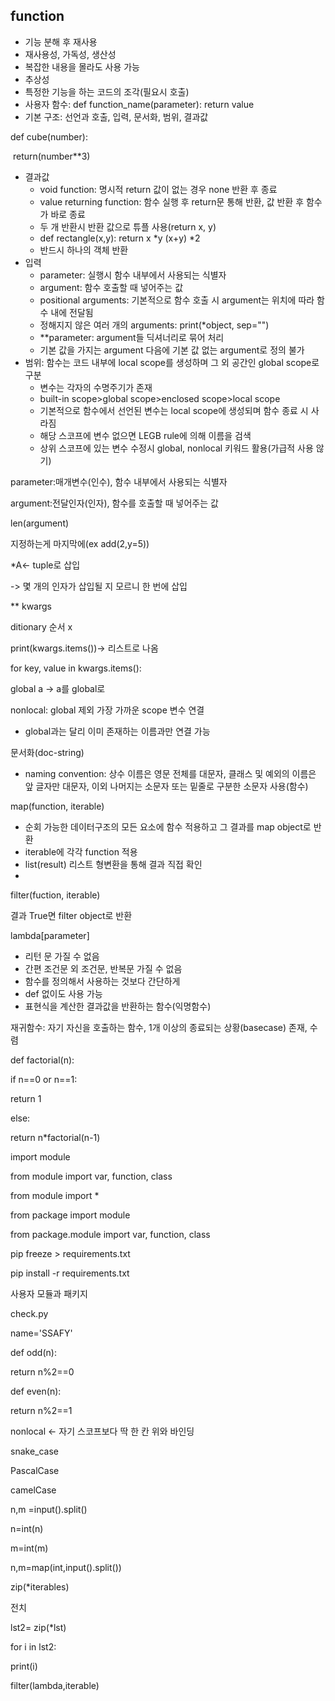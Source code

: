 ## function

- 기능 분해 후 재사용
- 재사용성, 가독성, 생산성
- 복잡한 내용을 몰라도 사용 가능
- 추상성
- 특정한 기능을 하는 코드의 조각(필요시 호출)
- 사용자 함수: def function_name(parameter): return value
- 기본 구조: 선언과 호출, 입력, 문서화, 범위, 결과값

def cube(number):

​	return(number**3)

- 결과값
  - void function: 명시적 return 값이 없는 경우 none 반환 후 종료
  - value returning function: 함수 실행 후 return문 통해 반환, 값 반환 후 함수가 바로 종료
  - 두 개 반환시 반환 값으로 튜플 사용(return x, y)
  - def rectangle(x,y): return x *y (x+y) *2
  - 반드시 하나의 객체 반환
- 입력
  - parameter: 실행시 함수 내부에서 사용되는 식별자
  - argument: 함수 호출할 때 넣어주는 값
  - positional arguments: 기본적으로 함수 호출 시 argument는 위치에 따라 함수 내에 전달됨
  - 정해지지 않은 여러 개의 arguments: print(*object, sep="") 
  - **parameter: argument들 딕셔너리로 묶어 처리
  - 기본 값을 가지는 argument 다음에 기본 값 없는 argument로 정의 불가
- 범위: 함수는 코드 내부에 local scope를 생성하며 그 외 공간인 global scope로 구분
  - 변수는 각자의 수명주기가 존재
  - built-in scope>global scope>enclosed scope>local scope
  - 기본적으로 함수에서 선언된 변수는 local scope에 생성되며 함수 종료 시 사라짐
  - 해당 스코프에 변수 없으면 LEGB rule에 의해 이름을 검색
  - 상위 스코프에 있는 변수 수정시 global, nonlocal 키워드 활용(가급적 사용 않기)

parameter:매개변수(인수), 함수 내부에서 사용되는 식별자

argument:전달인자(인자), 함수를 호출할 때 넣어주는 값

len(argument)

지정하는게 마지막에(ex add(2,y=5))

*A<- tuple로 삽입

-> 몇 개의 인자가 삽입될 지 모르니 한 번에 삽입

** kwargs



ditionary 순서 x



print(kwargs.items())-> 리스트로 나옴



for key, value in kwargs.items():



global a -> a를 global로



nonlocal: global 제외 가장 가까운 scope 변수 연결

- global과는 달리 이미 존재하는 이름과만 연결 가능



문서화(doc-string)

- naming convention: 상수 이름은 영문 전체를 대문자, 클래스 및 예외의 이름은 앞 글자만 대문자, 이외 나머지는 소문자 또는 밑줄로 구분한 소문자 사용(함수)





map(function, iterable)

- 순회 가능한 데이터구조의 모든 요소에 함수 적용하고 그 결과를 map object로 반환
- iterable에 각각 function 적용
- list(result) 리스트 형변환을 통해 결과 직접 확인
- 



filter(fuction, iterable)

결과 True면 filter object로 반환

lambda[parameter]

- 리턴 문 가질 수 없음
- 간편 조건문 외 조건문, 반복문 가질 수 없음
- 함수를 정의해서 사용하는 것보다 간단하게
-  def 없이도 사용 가능
- 표현식을 계산한 결과값을 반환하는 함수(익명함수)



재귀함수: 자기 자신을 호출하는 함수, 1개 이상의 종료되는 상황(basecase) 존재, 수렴

def factorial(n):

if n==0 or n==1:

return 1

else:

return n*factorial(n-1)



import module

from module import var, function, class

from module import *



from package import module

from package.module import var, function, class



pip freeze > requirements.txt

pip install -r requirements.txt



사용자 모듈과 패키지

check.py 



name='SSAFY'

def odd(n):

return n%2==0

def even(n):

return n%2==1



nonlocal <- 자기 스코프보다 딱 한 칸 위와 바인딩

snake_case

PascalCase

camelCase



n,m =input().split()

n=int(n)

m=int(m)



n,m=map(int,input().split())



zip(*iterables)



전치

lst2= zip(*lst)

for i in lst2:

print(i)



filter(lambda,iterable)



